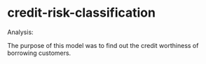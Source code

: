 # credit-risk-classification

Analysis:

The purpose of this model was to find out the credit worthiness of borrowing customers.
